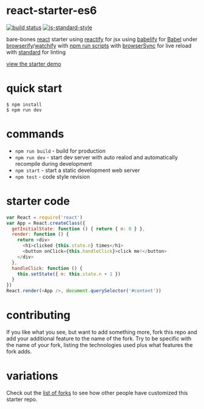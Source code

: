 # react-starter-es6

[![build status](https://travis-ci.org/h02e56/react-starter.svg?branch=es6)](http://travis-ci.org/h02e56/)
[![js-standard-style](https://cdn.rawgit.com/feross/standard/master/badge.svg)](https://github.com/feross/standard)

bare-bones [react](https://facebook.github.io/react/) starter
using [reactify](https://npmjs.com/package/reactify) for jsx
using [babelify](https://github.com/babel/babelify) for [Babel](https://babeljs.io)
under [browserify](http://browserify.org)/[watchify](https://npmjs.com/package/watchify)
with [npm run scripts](http://substack.net/task_automation_with_npm_run)
with [browserSync](http://www.browsersync.io) for live reload
with [standard](https://github.com/feross/standard) for linting

[view the starter demo](http://substack.neocities.org/react_starter.html)

# quick start

```
$ npm install
$ npm run dev
```

# commands

* `npm run build` - build for production
* `npm run dev` - start dev server with auto realod and automatically recompile during development
* `npm start` - start a static development web server
* `npm test` - code style revision

# starter code

``` js
var React = require('react')
var App = React.createClass({
  getInitialState: function () { return { n: 0 } },
  render: function () {
    return <div>
      <h1>clicked {this.state.n} times</h1>
      <button onClick={this.handleClick}>click me!</button>
    </div>
  },
  handleClick: function () {
    this.setState({ n: this.state.n + 1 })
  }
})
React.render(<App />, document.querySelector('#content'))
```

# contributing

If you like what you see, but want to add something more, fork this repo and add
your additional feature to the name of the fork. Try to be specific with the
name of your fork, listing the technologies used plus what features the fork
adds.

# variations

Check out the [list of forks](https://github.com/substack/react-starter/network/members)
to see how other people have customized this starter repo.
